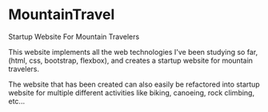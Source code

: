 # MountainTravel
Startup Website For Mountain Travelers

This website implements all the web technologies I've been studying so far, (html, css, bootstrap, flexbox), and creates a startup website for mountain travelers. 

The website that has been created can also easily be refactored into startup website for multiple different activities like biking, canoeing, rock climbing, etc...
